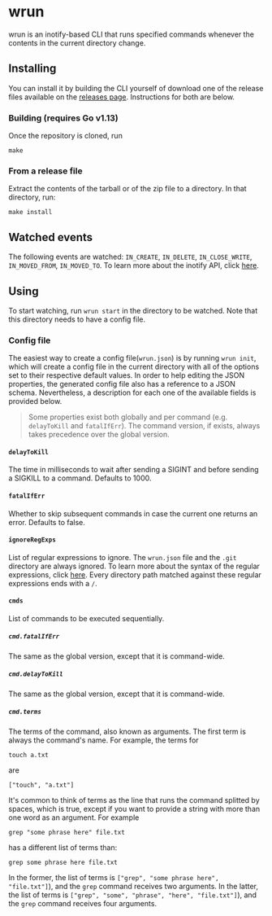 # wrun
wrun is an inotify-based CLI that runs specified commands whenever the contents in the current directory change.

## Installing
You can install it by building the CLI yourself of download one of the release files available on the [releases page](https://github.com/efreitasn/wrun/releases). Instructions for both are below.

### Building (requires Go v1.13)

Once the repository is cloned, run

```shell
make
```

### From a release file
Extract the contents of the tarball or of the zip file to a directory. In that directory, run:

```shell
make install
```

## Watched events
The following events are watched: `IN_CREATE`, `IN_DELETE`, `IN_CLOSE_WRITE`, `IN_MOVED_FROM`, `IN_MOVED_TO`. To learn more about the inotify API, click [here](http://man7.org/linux/man-pages/man7/inotify.7.html).

## Using
To start watching, run `wrun start` in the directory to be watched. Note that this directory needs to have a config file.

### Config file
The easiest way to create a config file(`wrun.json`) is by running `wrun init`, which will create a config file in the current directory with all of the options set to their respective default values. In order to help editing the JSON properties, the generated config file also has a reference to a JSON schema. Nevertheless, a description for each one of the available fields is provided below.

> Some properties exist both globally and per command (e.g. `delayToKill` and `fatalIfErr`). The command version, if exists, always takes precedence over the global version.

#### `delayToKill`
The time in milliseconds to wait after sending a SIGINT and before sending a SIGKILL to a command. Defaults to 1000.

#### `fatalIfErr`
Whether to skip subsequent commands in case the current one returns an error. Defaults to false.

#### `ignoreRegExps`
List of regular expressions to ignore. The `wrun.json` file and the `.git` directory are always ignored. To learn more about the syntax of the regular expressions, click [here](https://github.com/google/re2/wiki/Syntax). Every directory path matched against these regular expressions ends with a `/`.

#### `cmds`
List of commands to be executed sequentially.

##### `cmd.fatalIfErr`
The same as the global version, except that it is command-wide.

##### `cmd.delayToKill`
The same as the global version, except that it is command-wide.

##### `cmd.terms`
The terms of the command, also known as arguments. The first term is always the command's name. For example, the terms for

```shell
touch a.txt
```
are
```shell
["touch", "a.txt"]
```

It's common to think of terms as the line that runs the command splitted by spaces, which is true, except if you want to provide a string with more than one word as an argument. For example

```shell
grep "some phrase here" file.txt
```

has a different list of terms than:

```shell
grep some phrase here file.txt
```

In the former, the list of terms is `["grep", "some phrase here", "file.txt"]`), and the `grep` command receives two arguments. In the latter, the list of terms is `["grep", "some", "phrase", "here", "file.txt"]`), and the `grep` command receives four arguments.